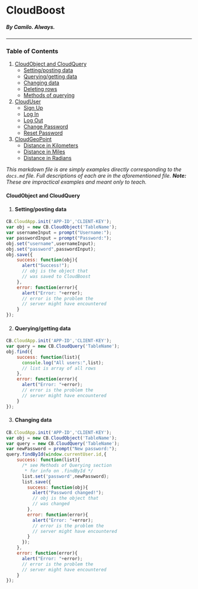# CloudBoost
##### By Camilo. Always.
***
### Table of Contents
1. [CloudObject and CloudQuery](#cloudobject-and-cloudquery)
    * [Setting/posting data](#settingposting-data)
    * [Querying/getting data](#queryinggetting-data)
    * [Changing data](#changing-data)
    * [Deleting rows](#deleting-rows)
    * [Methods of querying](#methods-of-querying)
2. [CloudUser](#clouduser)
    * [Sign Up](#sign-up)
    * [Log In](#log-in)
    * [Log Out](#log-out)
    * [Change Password](#change-password)
    * [Reset Password](#reset-password)
3. [CloudGeoPoint](#cloudgeopoint)
    * [Distance in Kilometers](#distance-in-kilometers)
    * [Distance in Miles](#distance-in-miles)
    * [Distance in Radians](#distance-in-radians)

*This markdown file is are simply examples directly corresponding to the `docs.md` file. Full descriptions  of each are in the aforementioned file. **Note:** These are impractical examples and meant only to teach.*

#### CloudObject and CloudQuery
1. #### Setting/posting data
```JavaScript
CB.CloudApp.init('APP-ID','CLIENT-KEY');
var obj = new CB.CloudObject('TableName');
var usernameInput = prompt("Username:");
var passwordInput = prompt("Password:");
obj.set("username",usernameInput);
obj.set("password",passwordInput);
obj.save({
    success: function(obj){
      alert("Success!");
      // obj is the object that
      // was saved to CloudBoost
    },
    error: function(error){
      alert("Error: "+error);
      // error is the problem the
      // server might have encountered
    }
});
```
2. #### Querying/getting data
```JavaScript
CB.CloudApp.init('APP-ID','CLIENT-KEY');
var query = new CB.CloudQuery('TableName');
obj.find({
    success: function(list){
      console.log("All users:",list);
      // list is array of all rows
    },
    error: function(error){
      alert("Error: "+error);
      // error is the problem the
      // server might have encountered
    }
});
```
3. #### Changing data
```JavaScript
CB.CloudApp.init('APP-ID','CLIENT-KEY');
var obj = new CB.CloudObject('TableName');
var query = new CB.CloudQuery('TableName');
var newPassword = prompt("New password:");
query.findById(window.currentUser.id,{
    success: function(list){
      /* see Methods of Querying section
       * for info on .findById */
      list.set('password',newPassword);
      list.save({
        success: function(obj){
          alert("Password changed!");
          // obj is the object that
          // was changed
        },
        error: function(error){
          alert("Error: "+error);
          // error is the problem the
          // server might have encountered
        }
      });
    },
    error: function(error){
      alert("Error: "+error);
      // error is the problem the
      // server might have encountered
    }
});
```
